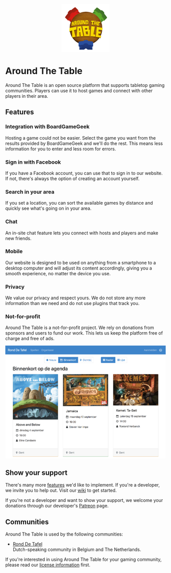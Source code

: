 <p align="center">
    <img src="Documentation/README/logo.png" width="150px" alt="logo">
</p>

# Around The Table

Around The Table is an open source platform that supports tabletop gaming communities. Players can use it to host games and connect with other players in their area.

## Features

### Integration with BoardGameGeek

Hosting a game could not be easier. Select the game you want from the results provided by BoardGameGeek and we'll do the rest. This means less information for you to enter and less room for errors.

### Sign in with Facebook

If you have a Facebook account, you can use that to sign in to our website. If not, there's always the option of creating an account yourself.

### Search in your area

If you set a location, you can sort the available games by distance and quickly see what's going on in your area.

### Chat

An in-site chat feature lets you connect with hosts and players and make new friends.

### Mobile

Our website is designed to be used on anything from a smartphone to a desktop computer and will adjust its content accordingly, giving you a smooth experience, no matter the device you use.

### Privacy

We value our privacy and respect yours. We do not store any more information than we need and do not use plugins that track you.

### Not-for-profit

Around The Table is a not-for-profit project. We rely on donations from sponsors and users to fund our work. This lets us keep the platform free of charge and free of ads.

<p align="center">
    <img src="Documentation/README/screenshot.png" alt="A screenshot from our Flemish/Dutch site">
</p>

## Show your support

There's many more [features](https://github.com/svanimpe/around-the-table/labels/Feature) we'd like to implement. If you're a developer, we invite you to help out. Visit our [wiki](https://github.com/svanimpe/around-the-table/wiki) to get started.

If you're not a developer and want to show your support, we welcome your donations through our developer's [Patreon](https://www.patreon.com/svanimpe) page.

## Communities

Around The Table is used by the following communities:

* [Rond De Tafel](https://www.rond-de-tafel.be)<br>Dutch-speaking community in Belgium and The Netherlands.

If you're interested in using Around The Table for your gaming community, please read our [license information](https://github.com/svanimpe/around-the-table/wiki/License-information) first.
